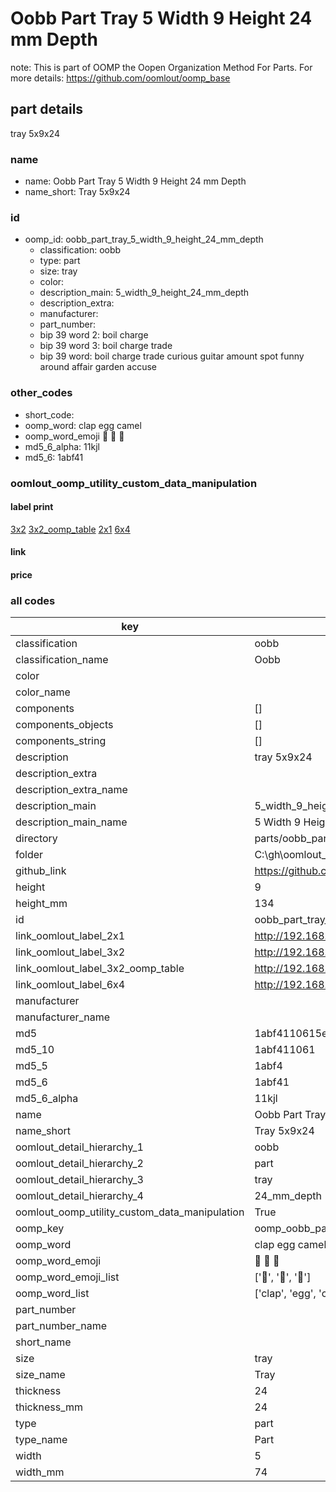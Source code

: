 # Oobb Part Tray 5 Width 9 Height 24 mm Depth  

note: This is part of OOMP the Oopen Organization Method For Parts. For more details: https://github.com/oomlout/oomp_base

##  part details
  



tray 5x9x24



### name
* name: Oobb Part Tray 5 Width 9 Height 24 mm Depth
* name_short: Tray 5x9x24 
### id
* oomp_id: oobb_part_tray_5_width_9_height_24_mm_depth
  * classification: oobb
  * type: part
  * size: tray
  * color: 
  * description_main: 5_width_9_height_24_mm_depth
  * description_extra: 
  * manufacturer: 
  * part_number: 
  * bip 39 word 2: boil charge
  * bip 39 word 3: boil charge trade
  * bip 39 word: boil charge trade curious guitar amount spot funny around affair garden accuse

### other_codes
* short_code: 
* oomp_word: clap egg camel
* oomp_word_emoji :clap: :egg: :camel:
* md5_6_alpha: 11kjl
* md5_6: 1abf41






### oomlout_oomp_utility_custom_data_manipulation
#### label print
[3x2](http://192.168.1.245:1112/?label=oomp%2011kjl)
[3x2_oomp_table](http://192.168.1.108:1112/?label=oomp%2011kjl)
[2x1](http://192.168.1.242:1112/?label=oomp%2011kjl)
[6x4](http://192.168.1.55:1112/?label=oomp%2011kjl)    

#### link

                              

#### price







### all codes 
| key | value |  
| --- | --- |  
| classification | oobb |  
| classification_name | Oobb |  
| color |  |  
| color_name |  |  
| components | [] |  
| components_objects | [] |  
| components_string | [] |  
| description | tray 5x9x24 |  
| description_extra |  |  
| description_extra_name |  |  
| description_main | 5_width_9_height_24_mm_depth |  
| description_main_name | 5 Width 9 Height 24 mm Depth |  
| directory | parts/oobb_part_tray_5_width_9_height_24_mm_depth |  
| folder | C:\gh\oomlout_oobb_version_4_generated_parts\parts\oobb_part_tray_5_width_9_height_24_mm_depth |  
| github_link | https://github.com/oomlout/oomlout_oomp_part_src/tree/main/parts/oobb_part_tray_5_width_9_height_24_mm_depth |  
| height | 9 |  
| height_mm | 134 |  
| id | oobb_part_tray_5_width_9_height_24_mm_depth |  
| link_oomlout_label_2x1 | http://192.168.1.242:1112/?label=oomp%2011kjl |  
| link_oomlout_label_3x2 | http://192.168.1.245:1112/?label=oomp%2011kjl |  
| link_oomlout_label_3x2_oomp_table | http://192.168.1.108:1112/?label=oomp%2011kjl |  
| link_oomlout_label_6x4 | http://192.168.1.55:1112/?label=oomp%2011kjl |  
| manufacturer |  |  
| manufacturer_name |  |  
| md5 | 1abf4110615e3a582033e35fcd49a0c8 |  
| md5_10 | 1abf411061 |  
| md5_5 | 1abf4 |  
| md5_6 | 1abf41 |  
| md5_6_alpha | 11kjl |  
| name | Oobb Part Tray 5 Width 9 Height 24 mm Depth |  
| name_short | Tray 5x9x24  |  
| oomlout_detail_hierarchy_1 | oobb |  
| oomlout_detail_hierarchy_2 | part |  
| oomlout_detail_hierarchy_3 | tray |  
| oomlout_detail_hierarchy_4 | 24_mm_depth |  
| oomlout_oomp_utility_custom_data_manipulation | True |  
| oomp_key | oomp_oobb_part_tray_5_width_9_height_24_mm_depth |  
| oomp_word | clap egg camel |  
| oomp_word_emoji | :clap: :egg: :camel: |  
| oomp_word_emoji_list | [':clap:', ':egg:', ':camel:'] |  
| oomp_word_list | ['clap', 'egg', 'camel'] |  
| part_number |  |  
| part_number_name |  |  
| short_name |  |  
| size | tray |  
| size_name | Tray |  
| thickness | 24 |  
| thickness_mm | 24 |  
| type | part |  
| type_name | Part |  
| width | 5 |  
| width_mm | 74 |  
